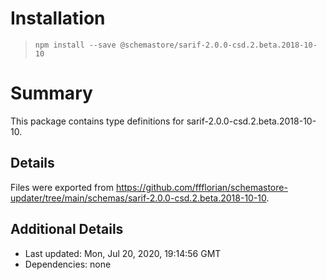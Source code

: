 # Installation
> `npm install --save @schemastore/sarif-2.0.0-csd.2.beta.2018-10-10`

# Summary
This package contains type definitions for sarif-2.0.0-csd.2.beta.2018-10-10.

## Details
Files were exported from https://github.com/ffflorian/schemastore-updater/tree/main/schemas/sarif-2.0.0-csd.2.beta.2018-10-10.

## Additional Details
* Last updated: Mon, Jul 20, 2020, 19:14:56 GMT
* Dependencies: none
